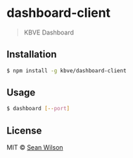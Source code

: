 # dashboard-client

> KBVE Dashboard

## Installation

```sh
$ npm install -g kbve/dashboard-client
```

## Usage

```sh
$ dashboard [--port]
```

## License

MIT © [Sean Wilson](https://imsean.me)
